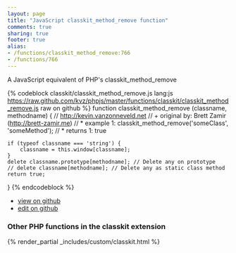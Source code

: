```yaml
---
layout: page
title: "JavaScript classkit_method_remove function"
comments: true
sharing: true
footer: true
alias:
- /functions/classkit_method_remove:766
- /functions/766
---
```

<!-- Generated by Rakefile:build -->
A JavaScript equivalent of PHP's classkit_method_remove

{% codeblock classkit/classkit_method_remove.js lang:js https://raw.github.com/kvz/phpjs/master/functions/classkit/classkit_method_remove.js raw on github %}
function classkit_method_remove (classname, methodname) {
    // http://kevin.vanzonneveld.net
    // +   original by: Brett Zamir (http://brett-zamir.me)
    // *     example 1: classkit_method_remove('someClass', 'someMethod');
    // *     returns 1: true

    if (typeof classname === 'string') {
        classname = this.window[classname];
    }
    delete classname.prototype[methodname]; // Delete any on prototype
    // delete classname[methodname]; // Delete any as static class method
    return true;
}
{% endcodeblock %}

 - [view on github](https://github.com/kvz/phpjs/blob/master/functions/classkit/classkit_method_remove.js)
 - [edit on github](https://github.com/kvz/phpjs/edit/master/functions/classkit/classkit_method_remove.js)

### Other PHP functions in the classkit extension
{% render_partial _includes/custom/classkit.html %}
